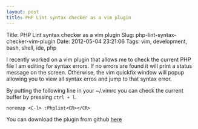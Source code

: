 ```yaml
---
layout: post
title: PHP Lint syntax checker as a vim plugin
---
```


Title:          PHP Lint syntax checker as a vim plugin
Slug:           php-lint-syntax-checker-vim-plugin
Date:           2012-05-04 23:21:06
Tags:           vim, development, bash, shell, ide, php

I recently worked on a vim plugin that allows me to check the current PHP file
I am editing for syntax errors.  If no errors are found it will print a status
message on the screen. Otherwise, the vim quickfix window will popup allowing
you to view all syntax erros and jump to that syntax error.

By putting the following line in your ~/.vimrc you can check the current
buffer by pressing `ctrl + l`.

    noremap <C-l> :Phplint<CR></CR>

You can download the plugin from github
[here](http://github.com/nrocco/vim-phplint "Vim plugin to check php files for syntax errors")
